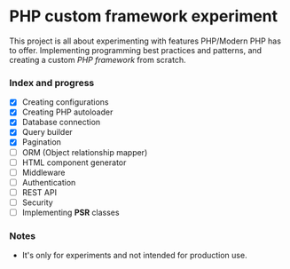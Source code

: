 # PHP custom framework experiment
This project is all about experimenting with features PHP/Modern PHP has to offer. Implementing programming best practices and patterns, and creating a custom *PHP framework* from scratch.

### Index and progress
* [x] Creating configurations
* [x] Creating PHP autoloader
* [x] Database connection
* [x] Query builder
* [x] Pagination
* [ ] ORM (Object relationship mapper)
* [ ] HTML component generator
* [ ] Middleware
* [ ] Authentication
* [ ] REST API
* [ ] Security
* [ ] Implementing **PSR** classes
  
### Notes
* It's only for experiments and not intended for production use.
